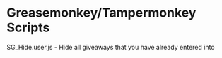 # Greasemonkey/Tampermonkey Scripts

SG_Hide.user.js - Hide all giveaways that you have already entered into
